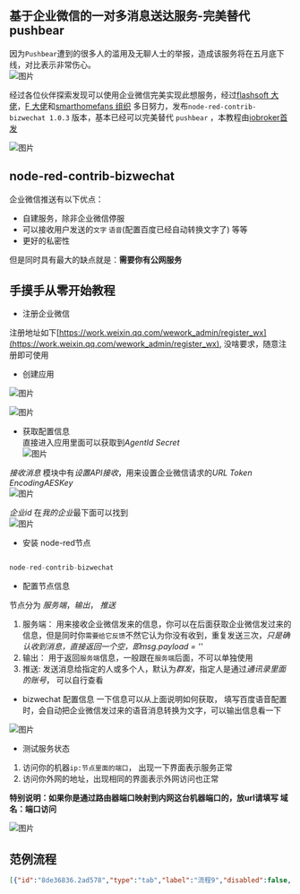 基于企业微信的一对多消息送达服务-完美替代pushbear
----

因为`Pushbear`遭到的很多人的滥用及无聊人士的举报，造成该服务将在五月底下线，对比表示非常伤心。  
![图片](https://raw.githubusercontent.com/FlashSoft/node-red-contrib-bizwechat/master/images/1.png)

经过各位伙伴探索发现可以使用企业微信完美实现此想服务，经过[flashsoft 大佬](https://github.com/FlashSoft/)，[F 大佬](https://github.com/Lumy88)和[smarthomefans 组织](https://github.com/smarthomefans) 多日努力，发布`node-red-contrib-bizwechat 1.0.3` 版本，基本已经可以完美替代 `pushbear`  ，本教程由[iobroker首发](https://bbs.iobroker.cn/forum.php?mod=viewthread&tid=118&page=1&extra=#pid226)

![图片](https://raw.githubusercontent.com/FlashSoft/node-red-contrib-bizwechat/master/images/2.jpg)




node-red-contrib-bizwechat 
---
企业微信推送有以下优点：  
* 自建服务，除非企业微信停服
* 可以接收用户发送的`文字` `语音`(配置百度已经自动转换文字了) 等等
* 更好的私密性

但是同时具有最大的缺点就是：**需要你有公网服务**


手摸手从零开始教程
----
* 注册企业微信

注册地址如下[https://work.weixin.qq.com/wework_admin/register_wx](https://work.weixin.qq.com/wework_admin/register_wx), 没啥要求，随意注册即可使用

* 创建应用

![图片](https://raw.githubusercontent.com/FlashSoft/node-red-contrib-bizwechat/master/images/3.png)

![图片](https://raw.githubusercontent.com/FlashSoft/node-red-contrib-bizwechat/master/images/4.png)

* 获取配置信息  
直接进入应用里面可以获取到*AgentId* *Secret*  
![图片](https://raw.githubusercontent.com/FlashSoft/node-red-contrib-bizwechat/master/images/5.png)

*接收消息* 模块中有*设置API接收*，用来设置企业微信请求的*URL* *Token* *EncodingAESKey*  
![图片](https://raw.githubusercontent.com/FlashSoft/node-red-contrib-bizwechat/master/images/6.png)

*企业id* 在*我的企业*最下面可以找到  
![图片](https://raw.githubusercontent.com/FlashSoft/node-red-contrib-bizwechat/master/images/7.png)

* 安装 node-red节点

```js

node-red-contrib-bizwechat
```

* 配置节点信息

节点分为 *服务端*，*输出*， *推送*    
  1. 服务端： 用来接收企业微信发来的信息，你可以在后面获取企业微信发过来的信息，但是同时你`需要给它反馈`不然它认为你没有收到，重复发送三次，*只是确认收到消息，直接返回一个空，即msg.payload = ''*
  2. 输出： 用于返回`服务端`信息，一般跟在`服务端`后面，不可以单独使用
  3. 推送: 发送消息给指定的人或多个人，默认为*群发*，指定人是通过*通讯录里面的账号*， 可以自行查看

* bizwechat 配置信息
一下信息可以从上面说明如何获取， 填写百度语音配置时，会自动把企业微信发过来的语音消息转换为文字，可以输出信息看一下

![图片](https://raw.githubusercontent.com/FlashSoft/node-red-contrib-bizwechat/master/images/8.png)

* 测试服务状态   
1. 访问你的机器`ip:节点里面的端口`， 出现一下界面表示服务正常   
2. 访问你外网的地址，出现相同的界面表示外网访问也正常

**特别说明：如果你是通过路由器端口映射到内网这台机器端口的，放url请填写 域名：端口访问**

![图片](https://raw.githubusercontent.com/FlashSoft/node-red-contrib-bizwechat/master/images/9.png)




范例流程
---

```json
[{"id":"8de36836.2ad578","type":"tab","label":"流程9","disabled":false,"info":""},{"id":"d2cfbe29.54fd9","type":"debug","z":"8de36836.2ad578","name":"","active":true,"tosidebar":true,"console":false,"tostatus":false,"complete":"true","x":401,"y":246,"wires":[]},{"id":"f1a926c1.47a0c8","type":"bizwechat-input","z":"8de36836.2ad578","name":"1","bizwechat":"66803d6f.5417b4","x":209,"y":391,"wires":[["d2cfbe29.54fd9","5b134336.fa0bec"]]},{"id":"c022aade.b76af8","type":"bizwechat-output","z":"8de36836.2ad578","name":"","bizwechat":"66803d6f.5417b4","x":748,"y":314,"wires":[]},{"id":"5b134336.fa0bec","type":"function","z":"8de36836.2ad578","name":"","func":"\nmsg.payload = \"\"\nreturn msg;","outputs":1,"noerr":0,"x":486,"y":329,"wires":[["c022aade.b76af8"]]},{"id":"2976594b.99a2e6","type":"bizwechat-pushbear","z":"8de36836.2ad578","name":"","bizwechat":"66803d6f.5417b4","touser":"","toparty":"测试","title":"修改标题","description":"","x":510,"y":509,"wires":[["d2cfbe29.54fd9"]]},{"id":"e89a3e0a.48d71","type":"inject","z":"8de36836.2ad578","name":"","topic":"","payload":"","payloadType":"date","repeat":"","crontab":"","once":false,"onceDelay":0.1,"x":194,"y":507,"wires":[["d34c6f27.c06ed"]]},{"id":"d34c6f27.c06ed","type":"function","z":"8de36836.2ad578","name":"","func":"\nmsg.payload = `我们为记录思想和分享知识提供更专业的工具。 您可以使用 Cmd Markdown：\n\n> * 整理知识，学习笔记\n> * 发布日记，杂文，所见所想\n> * 撰写发布技术文稿（代码支持）\n> * 撰写发布学术论文（LaTeX 公式支持）\n\n![cmd-markdown-logo](https://www.zybuluo.com/static/img/logo.png)`\nreturn msg;","outputs":1,"noerr":0,"x":365,"y":509,"wires":[["2976594b.99a2e6"]]},{"id":"66803d6f.5417b4","type":"bizwechat-configurator","z":"","name":"","port":"3001","corpid":"wxc9daffb2cdab64b1","agentid":" ","corpsecret":" ","url":"","token":" ","aeskey":" ","client_id":"","client_secret":""}]
```

































